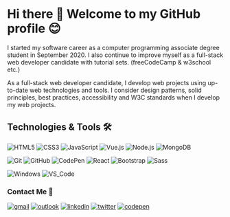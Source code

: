 <h1>Hi there &#128075; Welcome to my GitHub profile &#128522;</h1>

  <p>I started my software career as a computer programming associate degree student in September 2020. 
I also continue to improve myself as a full-stack web developer candidate with tutorial sets. (freeCodeCamp & w3school etc.)</p>

  <p>As a full-stack web developer candidate, I develop web projects using up-to-date web technologies and tools. 
I consider design patterns, solid principles, best practices, accessibility and W3C standards when I develop my web projects.</p>

<h2>Technologies & Tools &#128736;</h2>

  <p>
    <img alt="HTML5" src="https://img.shields.io/badge/HTML5-E34F26?style=for-the-badge&logo=html5&logoColor=white" />
    <img alt="CSS3" src="https://img.shields.io/badge/CSS3-1572B6?style=for-the-badge&logo=css3&logoColor=white" />
    <img alt="JavaScript" src="https://img.shields.io/badge/JavaScript-F7DF1E?style=for-the-badge&logo=javascript&logoColor=black" />
    <img alt="Vue.js" src="https://img.shields.io/badge/Vue.js-35495E?style=for-the-badge&logo=vue.js&logoColor=4FC08D" />
    <img alt="Node.js" src="https://img.shields.io/badge/Node.js-43853D?style=for-the-badge&logo=node.js&logoColor=white" />
    <img alt="MongoDB" src="https://img.shields.io/badge/MongoDB-4EA94B?style=for-the-badge&logo=mongodb&logoColor=white" />
  </p>  

  <p>    
    <img alt="Git" src="https://img.shields.io/badge/Git-F05032?style=for-the-badge&logo=git&logoColor=white" />
    <img alt="GitHub" src="https://img.shields.io/badge/GitHub-000000?style=for-the-badge&logo=github&logoColor=white" />
    <img alt="CodePen" src="https://img.shields.io/badge/Codepen-000000?style=for-the-badge&logo=codepen&logoColor=white" /> 
    <img alt="React" src="https://img.shields.io/badge/React-20232A?style=for-the-badge&logo=react&logoColor=61DAFB" />  
    <img alt="Bootstrap" src="https://img.shields.io/badge/Bootstrap-563D7C?style=for-the-badge&logo=bootstrap&logoColor=white" />
    <img alt="Sass" src="https://img.shields.io/badge/Sass-CC6699?style=for-the-badge&logo=sass&logoColor=white" />
  </p>

  <p>  
    <img alt="Windows" src="https://img.shields.io/badge/OS-Windows-informational?style=flat-square&logo=windows&logoColor=white" />
    <img alt="VS_Code" src="https://img.shields.io/badge/Editor-VS_Code-blue?style=flat-square&logo=visual-studio-code&logoColor=white" />
  </p>

<h3>Contact Me &#128233;</h3>

  <a href="mailto:headdawn.light@gmail.com" target="_blank">
    <img alt="gmail" src="https://img.shields.io/badge/Gmail-D14836?style=for-the-badge&logo=gmail&logoColor=white" /></a>
    
  <a href="mailto:headdawn.light@outlook.com" target="_blank">
    <img alt="outlook" src="https://img.shields.io/badge/Outlook-0078D4?style=for-the-badge&logo=microsoft-outlook&logoColor=white" /></a>  

  <a href="https://linkedin.com/headdawnlight" target="_blank">
    <img alt="linkedin" src="https://img.shields.io/badge/LinkedIn-0077B5?style=for-the-badge&logo=linkedin&logoColor=white" /></a>
    
  <a href="https://twitter.com/headdawnlight" target="_blank">
    <img alt="twitter" src="https://img.shields.io/badge/Twitter-1DA1F2?style=for-the-badge&logo=twitter&logoColor=white" /></a>   

  <a href="https://codepen.io/headdawnlight" target="_blank">
    <img alt="codepen" src="https://img.shields.io/badge/Codepen-000000?style=for-the-badge&logo=codepen&logoColor=white" /></a>
